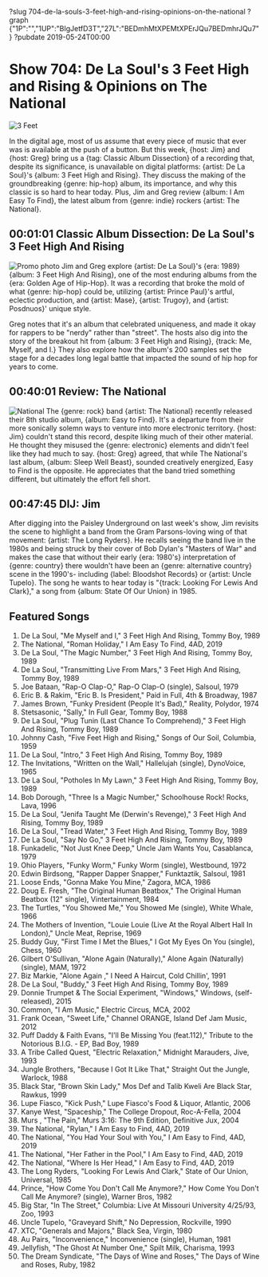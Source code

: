 ?slug 704-de-la-souls-3-feet-high-and-rising-opinions-on-the-national
?graph {"1P":"","1UP":"BIgJetfD3T","27L":"BEDmhMtXPEMtXPErJQu7BEDmhrJQu7"}
?pubdate 2019-05-24T00:00

# Show 704: De La Soul's 3 Feet High and Rising & Opinions on The National

![3 Feet](//static.soundopinions.org/images/2019/3_feet.jpg)

In the digital age, most of us assume that every piece of music that ever was is available at the push of a button. But this week, {host: Jim} and {host: Greg} bring us a {tag: Classic Album Dissection} of a recording that, despite its significance, is unavailable on digital platforms: {artist: De La Soul}'s {album: 3 Feet High and Rising}. They discuss the making of the groundbreaking {genre: hip-hop} album, its importance, and why this classic is so hard to hear today. Plus, Jim and Greg review {album: I Am Easy To Find}, the latest album from {genre: indie} rockers {artist: The National}.

## 00:01:01 Classic Album Dissection: De La Soul's 3 Feet High And Rising
![Promo photo](//static.soundopinions.org/images/2019/delasoul.jpg) 
Jim and Greg explore {artist: De La Soul}'s {era: 1989} {album: 3 Feet High And Rising}, one of the most enduring albums from the {era: Golden Age of Hip-Hop}. It was a recording that broke the mold of what {genre: hip-hop} could be, utilizing {artist: Prince Paul}'s artful, eclectic production, and {artist: Mase}, {artist: Trugoy}, and {artist: Posdnuos}' unique style. 

Greg notes that it's an album that celebrated uniqueness, and made it okay for rappers to be "nerdy" rather than "street". The hosts also dig into the story of the breakout hit from {album: 3 Feet High and Rising}, {track: Me, Myself, and I.} They also explore how the album's 200 samples set the stage for a decades long legal battle that impacted the sound of hip hop for years to come. 

## 00:40:01 Review: The National
![National](//static.soundopinions.org/images/2019/national.jpg)
The {genre: rock} band {artist: The National} recently released their 8th studio album, {album: Easy to Find}. It's a departure from their more sonically solemn ways to venture into more electronic territory. {host: Jim} couldn't stand this record, despite liking much of their other material. He thought they misused the {genre: electronic} elements and didn't feel like they had much to say. {host: Greg} agreed, that while The National's last album, {album: Sleep Well Beast}, sounded creatively energized, Easy to Find is the opposite. He appreciates that the band tried something different, but ultimately the effort fell short. 


## 00:47:45 DIJ: Jim
After digging into the Paisley Underground on last week's show, Jim revisits the scene to highlight a band from the Gram Parsons-loving wing of that movement: {artist: The Long Ryders}. He recalls seeing the band live in the 1980s and being struck by their cover of Bob Dylan's "Masters of War" and makes the case that without their early {era: 1980's} interpretation of {genre: country} there wouldn't have been an {genre: alternative country} scene in the 1990's- including {label: Bloodshot Records} or {artist: Uncle Tupelo}. The song he wants to hear today is "{track: Looking For Lewis And Clark}," a song from {album: State Of Our Union} in 1985. 

## Featured Songs
1. De La Soul, "Me Myself and I," 3 Feet High And Rising, Tommy Boy, 1989
1. The National, "Roman Holiday," I Am Easy To Find, 4AD, 2019
1. De La Soul, "The Magic Number," 3 Feet High And Rising, Tommy Boy, 1989
1. De La Soul, "Transmitting Live From Mars," 3 Feet High And Rising, Tommy Boy, 1989
1. Joe Bataan, "Rap-O Clap-O," Rap-O Clap-O (single), Salsoul, 1979
1. Eric B. & Rakim, "Eric B. Is President," Paid in Full, 4th & Broadway, 1987
1. James Brown, "Funky President (People It's Bad)," Reality, Polydor, 1974
1. Stetsasonic, "Sally," In Full Gear, Tommy Boy, 1988
1. De La Soul, "Plug Tunin (Last Chance To Comprehend)," 3 Feet High And Rising, Tommy Boy, 1989
1. Johnny Cash, "Five Feet High and Rising," Songs of Our Soil, Columbia, 1959
1. De La Soul, "Intro," 3 Feet High And Rising, Tommy Boy, 1989
1. The Invitations, "Written on the Wall," Hallelujah (single), DynoVoice, 1965
1. De La Soul, "Potholes In My Lawn," 3 Feet High And Rising, Tommy Boy, 1989
1. Bob Dorough, "Three Is a Magic Number," Schoolhouse Rock! Rocks, Lava, 1996
1. De La Soul, "Jenifa Taught Me (Derwin's Revenge)," 3 Feet High And Rising, Tommy Boy, 1989
1. De La Soul, "Tread Water," 3 Feet High And Rising, Tommy Boy, 1989
1. De La Soul, "Say No Go," 3 Feet High And Rising, Tommy Boy, 1989
1. Funkadelic, "Not Just Knee Deep," Uncle Jam Wants You, Casablanca, 1979
1. Ohio Players, "Funky Worm," Funky Worm (single), Westbound, 1972
1. Edwin Birdsong, "Rapper Dapper Snapper," Funktaztik, Salsoul, 1981
1. Loose Ends, "Gonna Make You Mine," Zagora, MCA, 1986
1. Doug E. Fresh, "The Original Human Beatbox," The Original Human Beatbox (12" single), Vintertainment, 1984
1. The Turtles, "You Showed Me," You Showed Me (single), White Whale, 1966
1. The Mothers of Invention, "Louie Louie (Live At the Royal Albert Hall In London)," Uncle Meat, Reprise, 1969
1. Buddy Guy, "First Time I Met the Blues," I Got My Eyes On You (single), Chess, 1960
1. Gilbert O'Sullivan, "Alone Again (Naturally)," Alone Again (Naturally) (single), MAM, 1972
1. Biz Markie, "Alone Again ," I Need A Haircut, Cold Chillin', 1991
1. De La Soul, "Buddy," 3 Feet High And Rising, Tommy Boy, 1989
1. Donnie Trumpet & The Social Experiment, "Windows," Windows, (self-released), 2015
1. Common, "I Am Music," Electric Circus, MCA, 2002
1. Frank Ocean, "Sweet Life," Channel ORANGE, Island Def Jam Music, 2012
1. Puff Daddy & Faith Evans, "I'll Be Missing You (feat.112)," Tribute to the Notorious B.I.G. - EP, Bad Boy, 1989
1. A Tribe Called Quest, "Electric Relaxation," Midnight Marauders, Jive, 1993
1. Jungle Brothers, "Because I Got It Like That," Straight Out the Jungle, Warlock, 1988
1. Black Star, "Brown Skin Lady," Mos Def and Talib Kweli Are Black Star, Rawkus, 1999
1. Lupe Fiasco, "Kick Push," Lupe Fiasco's Food & Liquor, Atlantic, 2006
1. Kanye West, "Spaceship," The College Dropout, Roc-A-Fella, 2004
1. Murs , "The Pain," Murs 3:16: The 9th Edition, Definitive Jux, 2004
1. The National, "Rylan," I Am Easy to Find, 4AD, 2019
1. The National, "You Had Your Soul with You," I Am Easy to Find, 4AD, 2019
1. The National, "Her Father in the Pool," I Am Easy to Find, 4AD, 2019
1. The National, "Where Is Her Head," I Am Easy to Find, 4AD, 2019
1. The Long Ryders, "Looking For Lewis And Clark," State of Our Union, Universal, 1985
1. Prince, "How Come You Don't Call Me Anymore?," How Come You Don't Call Me Anymore? (single), Warner Bros, 1982
1. Big Star, "In The Street," Columbia: Live At Missouri University 4/25/93, Zoo, 1993
1. Uncle Tupelo, "Graveyard Shift," No Depression, Rockville, 1990
1. XTC, "Generals and Majors," Black Sea, Virgin, 1980
1. Au Pairs, "Inconvenience," Inconvenience (single), Human, 1981
1. Jellyfish, "The Ghost At Number One," Spilt Milk, Charisma, 1993
1. The Dream Syndicate, "The Days of Wine and Roses," The Days of Wine and Roses, Ruby, 1982